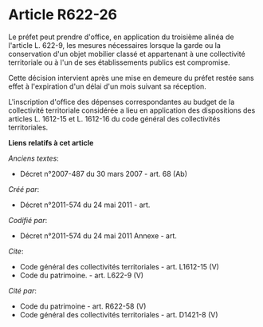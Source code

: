 # Article R622-26

Le préfet peut prendre d'office, en application du troisième alinéa de l'article L. 622-9, les mesures nécessaires lorsque la
garde ou la conservation d'un objet mobilier classé et appartenant à une collectivité territoriale ou à l'un de ses
établissements publics est compromise.

Cette décision intervient après une mise en demeure du préfet restée sans effet à l'expiration d'un délai d'un mois suivant
sa réception.

L'inscription d'office des dépenses correspondantes au budget de la collectivité territoriale considérée a lieu en
application des dispositions des articles L. 1612-15 et L. 1612-16 du code général des collectivités territoriales.

**Liens relatifs à cet article**

_Anciens textes_:

  - Décret n°2007-487 du 30 mars 2007 - art. 68 (Ab)

_Créé par_:

  - Décret n°2011-574 du 24 mai 2011  - art.

_Codifié par_:

  - Décret n°2011-574 du 24 mai 2011 Annexe - art.

_Cite_:

  - Code général des collectivités territoriales - art. L1612-15 (V)
  - Code du patrimoine. - art. L622-9 (V)

_Cité par_:

  - Code du patrimoine - art. R622-58 (V)
  - Code général des collectivités territoriales - art. D1421-8 (V)
